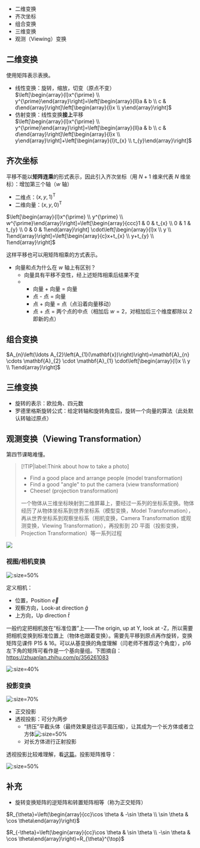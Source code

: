 - 二维变换
- 齐次坐标
- 组合变换
- 三维变换
- 观测（Viewing）变换

## 二维变换

使用矩阵表示表换。

- 线性变换：旋转，缩放，切变（原点不变）  
  $\left[\begin{array}{l}x^{\prime} \\ y^{\prime}\end{array}\right]=\left[\begin{array}{ll}a & b \\ c & d\end{array}\right]\left[\begin{array}{l}x \\ y\end{array}\right]$
- 仿射变换：线性变换**接上**平移  
  $\left[\begin{array}{l}x^{\prime} \\ y^{\prime}\end{array}\right]=\left[\begin{array}{ll}a & b \\ c & d\end{array}\right]\left[\begin{array}{l}x \\ y\end{array}\right]+\left[\begin{array}{l}t_{x} \\ t_{y}\end{array}\right]$

## 齐次坐标

平移不能以**矩阵连乘**的形式表示，因此引入齐次坐标（用 $N + 1$ 维来代表 $N$ 维坐标）：增加第三个轴（$w$ 轴）
- 二维点：$(x, y, 1)^{\mathsf{T}}$
- 二维向量：$(x, y, 0)^{\mathsf{T}}$

$\left[\begin{array}{l}x^{\prime} \\ y^{\prime} \\ w^{\prime}\end{array}\right]=\left[\begin{array}{ccc}1 & 0 & t_{x} \\ 0 & 1 & t_{y} \\ 0 & 0 & 1\end{array}\right] \cdot\left[\begin{array}{l}x \\ y \\ 1\end{array}\right]=\left[\begin{array}{c}x+t_{x} \\ y+t_{y} \\ 1\end{array}\right]$

这样平移也可以用矩阵相乘的方式表示。

- 向量和点为什么在 $w$ 轴上有区别？
  - 向量具有平移不变性，经上述矩阵相乘后结果不变
  - 
    - 向量 + 向量 = 向量
    - 点 - 点 = 向量
    - 点 + 向量 = 点（点沿着向量移动）
    - 点 + 点 = 两个点的中点（相加后 $w = 2$，对相加后三个维度都除以 $2$ 即新的点）

## 组合变换

$A_{n}\left(\ldots A_{2}\left(A_{1}(\mathbf{x})\right)\right)=\mathbf{A}_{n} \cdots \mathbf{A}_{2} \cdot \mathbf{A}_{1} \cdot\left[\begin{array}{l}x \\ y \\ 1\end{array}\right]$

## 三维变换

- 旋转的表示：欧拉角、四元数
- 罗德里格斯旋转公式：给定转轴和旋转角度后，旋转一个向量的算法（此处默认转轴过原点）

## 观测变换（Viewing Transformation）

第四节课略难懂。

> [!TIP|label:Think about how to take a photo]
> - Find a good place and arrange people (model transformation)
> - Find a good "angle" to put the camera (view transformation)
> - Cheese! (projection transformation)
> 
> 一个物体从三维坐标映射到二维屏幕上，要经过一系列的坐标系变换。物体经历了从物体坐标系到世界坐标系（模型变换，Model Transformation），再从世界坐标系到观察坐标系（相机变换，Camera Transformation 或观测变换，Viewing Transformation），再投影到 2D 平面（投影变换，Projection Transformation）等一系列过程

![](_images/0304-00.png)

### 视图/相机变换

![](_images/0304-01.png ':size=50%')

定义相机：
- 位置，Position $\vec{e}$
- 观察方向，Look-at direction $\hat{g}$
- 上方向，Up direction $\hat{t}$

一般约定把相机放在“标准位置”上——The origin, up at Y, look at -Z，所以需要把相机变换到标准位置上（物体也跟着变换）。需要先平移到原点再作旋转，变换矩阵见课件 P15 & 16。可以从基变换的角度理解（闫老师不推荐这个角度），p16 左下角的矩阵可看作是一个基向量组。下图摘自：https://zhuanlan.zhihu.com/p/356261083

![](_images/0304-02.png ':size=40%')

### 投影变换

![](_images/0304-03.png ':size=70%')

- 正交投影
- 透视投影：可分为两步
  - “挤压”平截头体（最终效果是往远平面压缩），让其成为一个长方体或者立方体![](_images/0304-04.png ':size=50%')
  - 对长方体进行正射投影

透视投影比较难理解，看[这篇](https://zhuanlan.zhihu.com/p/359128442)。投影矩阵推导：

![](_images/0304-05.png ':size=50%')

## 补充

- 旋转变换矩阵的逆矩阵和转置矩阵相等（称为正交矩阵）

$R_{\theta}=\left(\begin{array}{cc}\cos \theta & -\sin \theta \\ \sin \theta & \cos \theta\end{array}\right)$

$R_{-\theta}=\left(\begin{array}{cc}\cos \theta & \sin \theta \\ -\sin \theta & \cos \theta\end{array}\right)=R_{\theta}^{\top}$